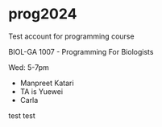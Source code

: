 # prog2024

Test account for programming course

BIOL-GA 1007 - Programming For Biologists

Wed: 5-7pm

- Manpreet Katari
- TA is Yuewei
- Carla

test test
